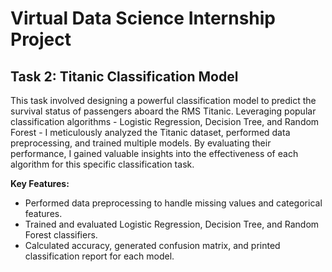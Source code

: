 # Virtual Data Science Internship Project

## Task 2: Titanic Classification Model

This task involved designing a powerful classification model to predict the survival status of passengers aboard the RMS Titanic. Leveraging popular classification algorithms - Logistic Regression, Decision Tree, and Random Forest - I meticulously analyzed the Titanic dataset, performed data preprocessing, and trained multiple models. By evaluating their performance, I gained valuable insights into the effectiveness of each algorithm for this specific classification task.

**Key Features:**
- Performed data preprocessing to handle missing values and categorical features.
- Trained and evaluated Logistic Regression, Decision Tree, and Random Forest classifiers.
- Calculated accuracy, generated confusion matrix, and printed classification report for each model.
